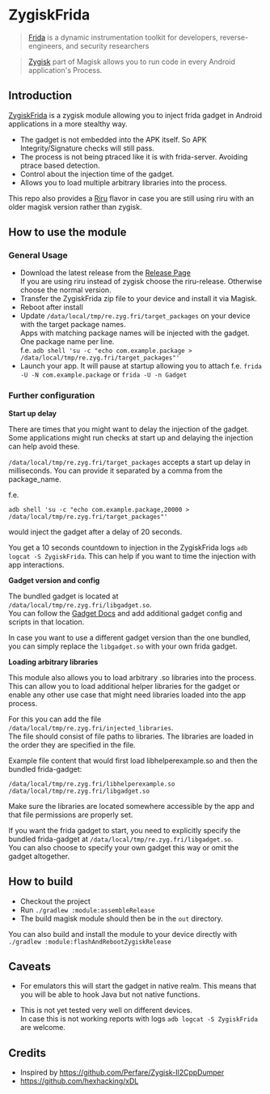 # ZygiskFrida

> [Frida](https://frida.re) is a dynamic instrumentation toolkit for developers, reverse-engineers, and security researchers

> [Zygisk](https://github.com/topjohnwu/Magisk) part of Magisk allows you to run code in every Android application's Process.


## Introduction

[ZygiskFrida](README.md) is a zygisk module allowing you to inject frida gadget in Android applications in a
more stealthy way.

- The gadget is not embedded into the APK itself. So APK Integrity/Signature checks will still pass.
- The process is not being ptraced like it is with frida-server. Avoiding ptrace based detection.
- Control about the injection time of the gadget.
- Allows you to load multiple arbitrary libraries into the process.

This repo also provides a [Riru](https://github.com/RikkaApps/Riru) flavor in case you are still
using riru with an older magisk version rather than zygisk.

## How to use the module

### General Usage
- Download the latest release from the [Release Page](https://github.com/lico-n/ZygiskFrida/releases)\
  If you are using riru instead of zygisk choose the riru-release. Otherwise choose the normal version.
- Transfer the ZygiskFrida zip file to your device and install it via Magisk.
- Reboot after install
- Update `/data/local/tmp/re.zyg.fri/target_packages` on your device with the target package names.\
  Apps with matching package names will be injected with the gadget. One package name per line.\
  f.e. `adb shell 'su -c "echo com.example.package > /data/local/tmp/re.zyg.fri/target_packages"'`
- Launch your app. It will pause at startup allowing you to attach
  f.e. `frida -U -N com.example.package` or `frida -U -n Gadget`

### Further configuration

**Start up delay**

There are times that you might want to delay the injection of the gadget. Some applications
might run checks at start up and delaying the injection can help avoid these.

`/data/local/tmp/re.zyg.fri/target_packages` accepts a start up delay in milliseconds.
You can provide it separated by a comma from the package_name.

f.e.
```
adb shell 'su -c "echo com.example.package,20000 > /data/local/tmp/re.zyg.fri/target_packages"'
```
would inject the gadget after a delay of 20 seconds.

You get a 10 seconds countdown to injection in the ZygiskFrida logs `adb logcat -S ZygiskFrida`.
This can help if you want to time the injection with app interactions.

**Gadget version and config**

The bundled gadget is located at `/data/local/tmp/re.zyg.fri/libgadget.so`.\
You can follow the [Gadget Docs](https://frida.re/docs/gadget/) and add additional
gadget config and scripts in that location.

In case you want to use a different gadget version than the one bundled, you can simply
replace the `libgadget.so` with your own frida gadget.

**Loading arbitrary libraries**

This module also allows you to load arbitrary .so libraries into the process.\
This can allow you to load additional helper libraries for the gadget or
enable any other use case that might need libraries loaded into the app process.

For this you can add the file `/data/local/tmp/re.zyg.fri/injected_libraries`.\
The file should consist of file paths to libraries.
The libraries are loaded in the order they are specified in the file.

Example file content that would first load libhelperexample.so and then the bundled frida-gadget:
```
/data/local/tmp/re.zyg.fri/libhelperexample.so
/data/local/tmp/re.zyg.fri/libgadget.so
```

Make sure the libraries are located somewhere accessible by the app and that
file permissions are properly set.

If you want the frida gadget to start, you need to explicitly specify the bundled frida-gadget at
`/data/local/tmp/re.zyg.fri/libgadget.so`.\
You can also choose to specify your own gadget this way or omit the gadget altogether.

## How to build

- Checkout the project
- Run `./gradlew :module:assembleRelease`
- The build magisk module should then be in the `out` directory.

You can also build and install the module to your device directly with `./gradlew :module:flashAndRebootZygiskRelease`

## Caveats

- For emulators this will start the gadget in native realm. This means that you will be able to hook Java but not native functions.

- This is not yet tested very well on different devices.\
  In case this is not working reports with logs `adb logcat -S ZygiskFrida` are welcome.


## Credits

- Inspired by https://github.com/Perfare/Zygisk-Il2CppDumper
- https://github.com/hexhacking/xDL

